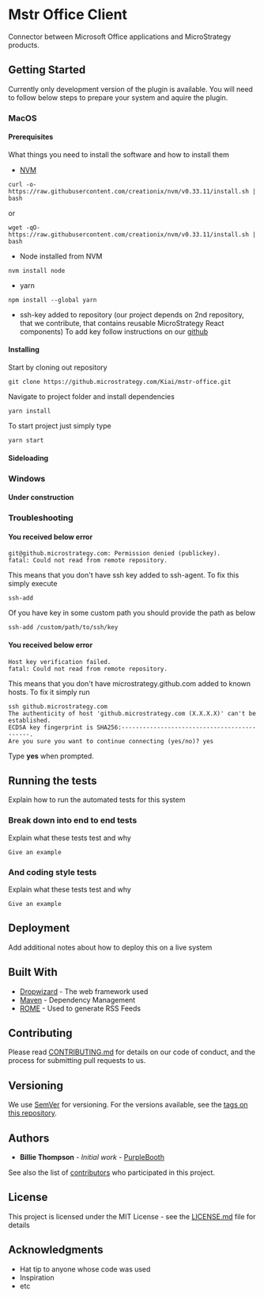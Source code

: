 # Mstr Office Client

Connector between Microsoft Office applications and MicroStrategy products.

## Getting Started

Currently only development version of the plugin is available. You will need to follow below steps to prepare your system and aquire the plugin.

### MacOS

#### Prerequisites

What things you need to install the software and how to install them
* [NVM](https://github.com/creationix/nvm)

```
curl -o- https://raw.githubusercontent.com/creationix/nvm/v0.33.11/install.sh | bash
```
or
```
wget -qO- https://raw.githubusercontent.com/creationix/nvm/v0.33.11/install.sh | bash
```
* Node installed from NVM
```
nvm install node
```
* yarn
```
npm install --global yarn
```
* ssh-key added to repository (our project depends on 2nd repository, that we contribute, that contains reusable MicroStrategy React components)
To add key follow instructions on our [github](https://help.github.com/enterprise/2.15/user/articles/connecting-to-github-with-ssh/)

#### Installing

Start by cloning out repository

```
git clone https://github.microstrategy.com/Kiai/mstr-office.git
```

Navigate to project folder and install dependencies

```
yarn install
```

To start project just simply type

```
yarn start
```

#### Sideloading



### Windows

#### Under construction

### Troubleshooting

#### You received below error
```
git@github.microstrategy.com: Permission denied (publickey).
fatal: Could not read from remote repository.
```
This means that you don't have ssh key added to ssh-agent. To fix this simply execute
```
ssh-add
```
Of you have key in some custom path you should provide the path as below
```
ssh-add /custom/path/to/ssh/key
```
#### You received below error
```
Host key verification failed.
fatal: Could not read from remote repository.
```
This means that you don't have microstrategy.github.com added to known hosts. 
To fix it simply run
```
ssh github.microstrategy.com
The authenticity of host 'github.microstrategy.com (X.X.X.X)' can't be established.
ECDSA key fingerprint is SHA256:--------------------------------------------.
Are you sure you want to continue connecting (yes/no)? yes
``` 
Type **yes** when prompted.

## Running the tests

Explain how to run the automated tests for this system

### Break down into end to end tests

Explain what these tests test and why

```
Give an example
```

### And coding style tests

Explain what these tests test and why

```
Give an example
```

## Deployment

Add additional notes about how to deploy this on a live system

## Built With

* [Dropwizard](http://www.dropwizard.io/1.0.2/docs/) - The web framework used
* [Maven](https://maven.apache.org/) - Dependency Management
* [ROME](https://rometools.github.io/rome/) - Used to generate RSS Feeds

## Contributing

Please read [CONTRIBUTING.md](https://gist.github.com/PurpleBooth/b24679402957c63ec426) for details on our code of conduct, and the process for submitting pull requests to us.

## Versioning

We use [SemVer](http://semver.org/) for versioning. For the versions available, see the [tags on this repository](https://github.com/your/project/tags). 

## Authors

* **Billie Thompson** - *Initial work* - [PurpleBooth](https://github.com/PurpleBooth)

See also the list of [contributors](https://github.com/your/project/contributors) who participated in this project.

## License

This project is licensed under the MIT License - see the [LICENSE.md](LICENSE.md) file for details

## Acknowledgments

* Hat tip to anyone whose code was used
* Inspiration
* etc
